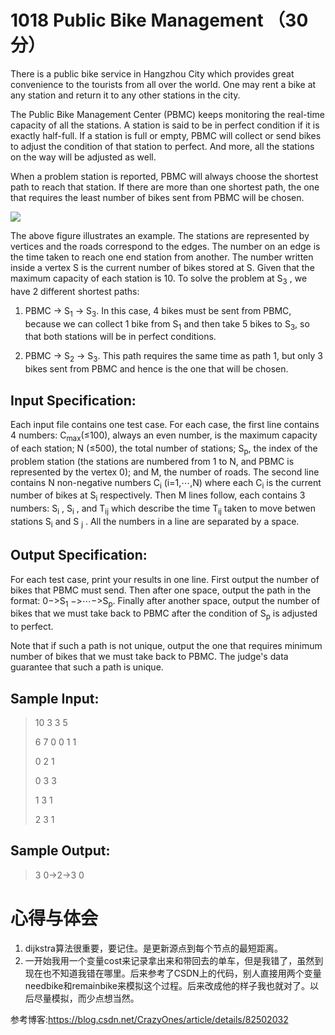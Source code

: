 # 1018 Public Bike Management （30 分）
There is a public bike service in Hangzhou City which provides great convenience to the tourists from all over the world. One may rent a bike at any station and return it to any other stations in the city.

The Public Bike Management Center (PBMC) keeps monitoring the real-time capacity of all the stations. A station is said to be in perfect condition if it is exactly half-full. If a station is full or empty, PBMC will collect or send bikes to adjust the condition of that station to perfect. And more, all the stations on the way will be adjusted as well.

When a problem station is reported, PBMC will always choose the shortest path to reach that station. If there are more than one shortest path, the one that requires the least number of bikes sent from PBMC will be chosen.

![](https://images.ptausercontent.com/213)

The above figure illustrates an example. The stations are represented by vertices and the roads correspond to the edges. The number on an edge is the time taken to reach one end station from another. The number written inside a vertex S is the current number of bikes stored at S. Given that the maximum capacity of each station is 10. To solve the problem at S​<sub>3</sub> , we have 2 different shortest paths:

1. PBMC -> S<sub>1</sub> -> S<sub>3</sub>. In this case, 4 bikes must be sent from PBMC, because we can collect 1 bike from S<sub>1</sub> and then take 5 bikes to S<sub>3</sub>, so that both stations will be in perfect conditions.

2. PBMC -> S<sub>2</sub> -> S<sub>3</sub>. This path requires the same time as path 1, but only 3 bikes sent from PBMC and hence is the one that will be chosen.

## Input Specification:
Each input file contains one test case. For each case, the first line contains 4 numbers: C<sub>max</sub>(≤100), always an even number, is the maximum capacity of each station; N (≤500), the total number of stations; S<sub>p</sub>, the index of the problem station (the stations are numbered from 1 to N, and PBMC is represented by the vertex 0); and M, the number of roads. The second line contains N non-negative numbers C<sub>i</sub> (i=1,⋯,N) where each C<sub>i</sub> is the current number of bikes at S<sub>i</sub> respectively. Then M lines follow, each contains 3 numbers: S<sub>i</sub> , S<sub>i</sub> , and T<sub>ij</sub> which describe the time T<sub>ij</sub> taken to move betwen stations S<sub>i</sub> and S <sub>j</sub> . All the numbers in a line are separated by a space.

## Output Specification:
For each test case, print your results in one line. First output the number of bikes that PBMC must send. Then after one space, output the path in the format: 0−>S<sub>1</sub> −>⋯−>S<sub>p</sub>. Finally after another space, output the number of bikes that we must take back to PBMC after the condition of S<sub>p</sub> is adjusted to perfect.

Note that if such a path is not unique, output the one that requires minimum number of bikes that we must take back to PBMC. The judge's data guarantee that such a path is unique.

## Sample Input:
>10 3 3 5
>
>6 7 0
>0 1 1
>
>0 2 1
>
>0 3 3
>
>1 3 1
>
>2 3 1

## Sample Output:
>3 0->2->3 0

# 心得与体会
1. dijkstra算法很重要，要记住。是更新源点到每个节点的最短距离。
2. 一开始我用一个变量cost来记录拿出来和带回去的单车，但是我错了，虽然到现在也不知道我错在哪里。后来参考了CSDN上的代码，别人直接用两个变量needbike和remainbike来模拟这个过程。后来改成他的样子我也就对了。以后尽量模拟，而少点想当然。

参考博客:https://blog.csdn.net/CrazyOnes/article/details/82502032